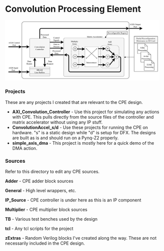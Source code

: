 # Convolution Processing Element

![Image](Convolution-Processing-Element.jpg)

### Projects

These are any projects I created that are relevant to the CPE design.

* **AXI_Convolution_Controller** - Use this project for simulating any actions with CPE. This pulls directly from the source files of the controller and matrix accelerator without using any IP stuff.
* **ConvolutionAccel_s/d** - Use these projects for running the CPE on hardware. "s" is a static design while "d" is setup for DFX. The designs are built as is and should run on a Pynq-Z2 properly.
* **simple_axis_dma** - This project is mostly here for a quick demo of the DMA action.

### Sources

Refer to this directory to edit any CPE sources.

**Adder** - CPE adder block sources

**General** - High level wrappers, etc.

**IP_Source** - CPE controller is under here as this is an IP component

**Multiplier** - CPE multiplier block sources

**TB** - Various test benches used by the design

**tcl** - Any tcl scripts for the project

**zExtras** - Random Verilog blocks I've created along the way. These are not necessarily included in the CPE design.
